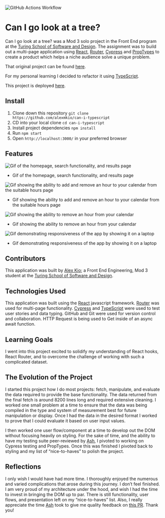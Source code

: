 ![GitHub Actions Workflow](https://github.com/alexmkio/can-i-typescript/actions/workflows/deployment.js.yml/badge.svg)
# Can I go look at a tree?

Can I go look at a tree? was a Mod 3 solo project in the Front End program at the [Turing School of Software and Design](https://turing.io/). The assignment was to build out a multi-page application using [React](https://reactjs.org/), [Router](https://reactrouter.com/), [Cypress](https://www.cypress.io/) and [PropTypes](https://reactjs.org/docs/typechecking-with-proptypes.html) to create a product which helps a niche audience solve a unique problem.

That original project can be found [here](https://github.com/alexmkio/can-i).

For my personal learning I decided to refactor it using [TypeScript](https://www.typescriptlang.org/).

This project is deployed [here](https://alexmkio.github.io/can-i-typescript/).

## Install

1. Clone down this repository `git clone https://github.com/alexmkio/can-i-typescript`
2. CD into your local clone `cd can-i-typescript`
3. Install project dependencies `npm install`
4. Run `npm start`
5. Open `http://localhost:3000/` in your preferred browser

## Features

![Gif of the homepage, search functionality, and results page](./src/assets/readme01.gif)
* Gif of the homepage, search functionality, and results page

![Gif showing the ability to add and remove an hour to your calendar from the suitable hours page](./src/assets/readme02.gif)
* Gif showing the ability to add and remove an hour to your calendar from the suitable hours page

![Gif showing the ability to remove an hour from your calendar](./src/assets/readme02.gif)
* Gif showing the ability to remove an hour from your calendar

![Gif demonstrating responsiveness of the app by showing it on a laptop](./src/assets/readme04.gif)
* Gif demonstrating responsiveness of the app by showing it on a laptop

## Contributors

This application was built by [Alex Kio](https://github.com/alexmkio/); a Front End Engineering, Mod 3 student at the [Turing School of Software and Design](https://turing.io/).

## Technologies Used

This application was built using the [React](https://reactjs.org/) javascript framework. [Router](https://reactrouter.com/) was used for multi-page functionality. [Cypress](https://www.cypress.io/) and [TypeScript](https://www.typescriptlang.org/) were used to test user stories and data typing. GitHub and Git were used for version control and collaboration. HTTP Request is being used to Get inside of an async await function.

## Learning Goals
I went into this project excited to solidify my understanding of React hooks, React Router, and to overcome the challenge of working with such a complicated dataset.

## The Evolution of the Project
I started this project how I do most projects: fetch, manipulate, and evaluate the data required to provide the base functionality. The data returned from the final fetch is around 8200 lines long and required extensive cleaning. I worked one small problem at a time to ensure that the data was being compiled in the type and system of measurement best for future manipulation or display. Once I had the data in the desired format I worked to prove that I could evaluate it based on user input values.

I then worked one user flow/component at a time to develop out the DOM without focusing heavily on styling. For the sake of time, and the ability to have my testing suite peer-reviewed by [Ash](https://github.com/AshleyOh-bit), I pivoted to working on Cypress testing and PropTypes. Once this was finished I pivoted back to styling and my list of “nice-to-haves” to polish the project.

## Reflections
I only wish I would have had more time. I thoroughly enjoyed the numerous and varied complications that arose during this journey. I don’t feel finished. I am very proud of my architecture under the hood, and wish I had the time to invest in bringing the DOM up to par. There is still functionality, user flows, and presentation left on my “nice-to-haves” list. Also, I really appreciate the time [Ash](https://github.com/AshleyOh-bit) took to give me quality feedback on [this PR](https://github.com/alexmkio/can-i/pull/22). Thank you!
